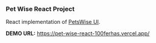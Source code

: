 ### Pet Wise React Project

React implementation of [PetsWise UI](https://www.figma.com/file/S5j4op95LlYLKGqDKm2e1N/PetsWise-(Community)?node-id=0%3A1). 

**DEMO URL:** https://pet-wise-react-100ferhas.vercel.app/
